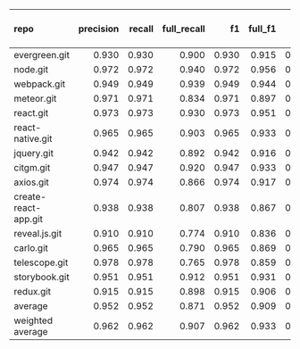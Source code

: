 | repo                 |   precision |   recall |   full_recall |    f1 |   full_f1 |   ppcr |   support |   full_support |   Rules Number |   Average Rule Len |
|:---------------------|------------:|---------:|--------------:|------:|----------:|-------:|----------:|---------------:|---------------:|-------------------:|
| evergreen.git        |       0.930 |    0.930 |         0.900 | 0.930 |     0.915 |  0.968 |    171323 |         177040 |            270 |                7.9 |
| node.git             |       0.972 |    0.972 |         0.940 | 0.972 |     0.956 |  0.967 |    922807 |         954687 |            666 |               12.8 |
| webpack.git          |       0.949 |    0.949 |         0.939 | 0.949 |     0.944 |  0.989 |    676965 |         684328 |            929 |               11.5 |
| meteor.git           |       0.971 |    0.971 |         0.834 | 0.971 |     0.897 |  0.859 |    570648 |         664209 |            123 |               14.8 |
| react.git            |       0.973 |    0.973 |         0.930 | 0.973 |     0.951 |  0.956 |    608507 |         636840 |            148 |               10.8 |
| react-native.git     |       0.965 |    0.965 |         0.903 | 0.965 |     0.933 |  0.936 |    558938 |         597336 |            219 |               11.1 |
| jquery.git           |       0.942 |    0.942 |         0.892 | 0.942 |     0.916 |  0.947 |    180553 |         190605 |             51 |               10.9 |
| citgm.git            |       0.947 |    0.947 |         0.920 | 0.947 |     0.933 |  0.971 |     28814 |          29679 |             83 |                7.3 |
| axios.git            |       0.974 |    0.974 |         0.866 | 0.974 |     0.917 |  0.890 |     28523 |          32058 |             21 |                7.8 |
| create-react-app.git |       0.938 |    0.938 |         0.807 | 0.938 |     0.867 |  0.860 |     17737 |          20613 |             19 |                6.9 |
| reveal.js.git        |       0.910 |    0.910 |         0.774 | 0.910 |     0.836 |  0.851 |     51135 |          60106 |             18 |                7.4 |
| carlo.git            |       0.965 |    0.965 |         0.790 | 0.965 |     0.869 |  0.819 |     17220 |          21038 |             18 |                8.3 |
| telescope.git        |       0.978 |    0.978 |         0.765 | 0.978 |     0.859 |  0.782 |      1640 |           2096 |             12 |                5.9 |
| storybook.git        |       0.951 |    0.951 |         0.912 | 0.951 |     0.931 |  0.959 |    110349 |         115081 |             53 |                7.8 |
| redux.git            |       0.915 |    0.915 |         0.898 | 0.915 |     0.906 |  0.982 |     30150 |          30706 |            167 |                7.4 |
| average              |       0.952 |    0.952 |         0.871 | 0.952 |     0.909 |  0.916 |    265020 |         281094 |            186 |                9.2 |
| weighted average     |       0.962 |    0.962 |         0.907 | 0.962 |     0.933 |  0.945 |           |                |                |                    |